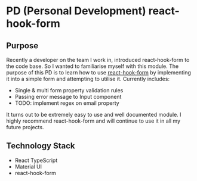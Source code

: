 # PD (Personal Development) react-hook-form

## Purpose
Recently a developer on the team I work in, introduced react-hook-form to the code base. So I wanted to familiarise myself with this module.
The purpose of this PD is to learn how to use [react-hook-form](https://react-hook-form.com/) by implementing it into a simple form and attempting to utilise it. 
Currently includes: 
- Single & multi form property validation rules
- Passing error message to Input component 
- TODO: implement regex on email property

It turns out to be extremely easy to use and well documented module. I highly recommend react-hook-form and will continue to use it in all my future projects.

## Technology Stack

- React TypeScript
- Material UI
- react-hook-form
